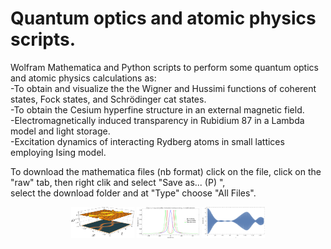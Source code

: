 # Quantum optics and atomic physics scripts.   
 Wolfram Mathematica and Python scripts to perform some quantum optics and atomic physics calculations as:  
-To obtain and visualize the the Wigner and Hussimi functions of coherent states, Fock states, and Schrödinger cat states.    
-To obtain the Cesium hyperfine structure in an external magnetic field.  
-Electromagnetically induced transparency in Rubidium 87 in a Lambda model and light storage.  
-Excitation dynamics of interacting Rydberg atoms in small lattices employing Ising model.  
  
To download the mathematica files (nb format) click on the file, click on the "raw" tab, then right clik and select "Save as... (P) ",  
select the download folder and at "Type" choose "All Files".  

<div class="row">
  <div class="column" align="center">
    <img src="https://raw.githubusercontent.com/cmuro27/Quantum-optics-and-atomic-physics/main/some_images/densievolv2-1.png" height="50" style="width:20%">
    <img src="https://raw.githubusercontent.com/cmuro27/Quantum-optics-and-atomic-physics/main/some_images/eit_three_level.png" height="50" style="width:20%">
    <img src="https://raw.githubusercontent.com/cmuro27/Quantum-optics-and-atomic-physics/main/some_images/dynamics_ising.png" height="50" style="width:20%">
  </div>
</div> 

